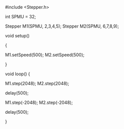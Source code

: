 #include <Stepper.h>

int SPMU = 32;

Stepper M1(SPMU, 2,3,4,5);
Stepper M2(SPMU, 6,7,8,9);
 

void setup()

{

M1.setSpeed(500);
M2.setSpeed(500);

}

 

void loop() {

M1.step(2048);
M2.step(2048);

delay(500);

M1.step(-2048);
M2.step(-2048);

delay(500);

}
